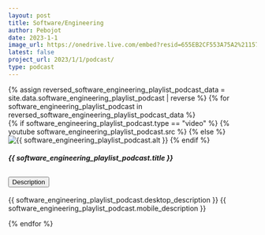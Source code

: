 ```yaml
---
layout: post
title: Software/Engineering
author: Pebojot
date: 2023-1-1
image_url: https://onedrive.live.com/embed?resid=655EB2CF553A75A2%2115791&authkey=%21AL3QIM45PIJZIiA
latest: false
project_url: 2023/1/1/podcast/
type: podcast
---
```


<div class="container p-0">
    <div class="row p-0">
      {% assign reversed_software_engineering_playlist_podcast_data = site.data.software_engineering_playlist_podcast | reverse %}
      {% for software_engineering_playlist_podcast in reversed_software_engineering_playlist_podcast_data %}
      <div class="col-md-4 mt-3 col-lg-3 p-0">
        <div class="card">
          {% if software_engineering_playlist_podcast.type == "video" %}
          <!-- <div class="embed-responsive embed-responsive-16by9">
            <video class="embed-responsive-item w-100" controls>
              <source src="{{ software_engineering_playlist_podcast.src }}" type="video/mp4">
              Your browser does not support the video tag.
            </video>
          </div> -->
            {% youtube software_engineering_playlist_podcast.src %}
          {% else %}
          <img src="{{ software_engineering_playlist_podcast.src }}" class="card-img-top" alt="{{ software_engineering_playlist_podcast.alt }}">
          {% endif %}
          <span class="mobile__size">
            <div class="card-body">
              <h5 class="card-title fw-lighter">{{ software_engineering_playlist_podcast.title }}</h5>
              <div class="accordion" id="accordionExample{{ forloop.index }}">
                <div class="accordion-item">
                  <h2 class="accordion-header" id="heading{{ forloop.index }}">
                    <button class="accordion-button block" type="button" data-bs-toggle="collapse"
                      data-bs-target="#collapse{{ forloop.index }}" aria-expanded="false"
                      aria-controls="collapse{{ forloop.index }}">
                      Description
                    </button>
                  </h2>
                  <div id="collapse{{ forloop.index }}" class="accordion-collapse collapse block"
                    aria-labelledby="heading{{ forloop.index }}" data-bs-parent="#accordionExample{{ forloop.index }}">
                    <div class="accordion-body">
                      <p class="card-text fw-lighter">
                        <span class="desktop__size">{{ software_engineering_playlist_podcast.desktop_description }}</span>
                        <span class="mobile__size">{{ software_engineering_playlist_podcast.mobile_description }}</span>
                      </p>
                    </div>
                  </div>
                </div>
              </div>
            </div>
          </span>
        </div>
      </div>
      {% endfor %}
    </div>
  </div>
  